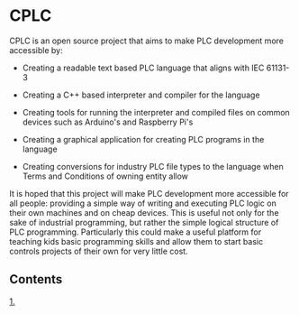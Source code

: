 # CPLC
 
CPLC is an open source project that aims to make PLC development more accessible by:

+ Creating a readable text based PLC language that aligns with IEC 61131-3

+ Creating a C++ based interpreter and compiler for the language

+ Creating tools for running the interpreter and compiled files on common devices such as Arduino's and Raspberry Pi's

+ Creating a graphical application for creating PLC programs in the language

+ Creating conversions for industry PLC file types to the language when Terms and Conditions of owning entity allow

It is hoped that this project will make PLC development more accessible for all people: providing a simple way of writing and executing PLC logic on their own machines and on cheap devices. This is useful not only for the sake of industrial programming, but rather the simple logical structure of PLC programming. Particularly this could make a useful platform for teaching kids basic programming skills and allow them to start basic controls projects of their own for very little cost.

## Contents

[1. ]()



